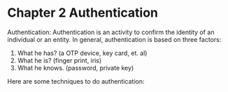 # Chapter 2 Authentication

Authentication:
Authentication is an activity to confirm the identity of an individual or an entity. In general, authentication is based on three factors: 
1. What he has? (a OTP device, key card, et. al)
2. What he is? (finger print, iris)
3. What he knows. (password, private key)

Here are some techniques to do authentication: 